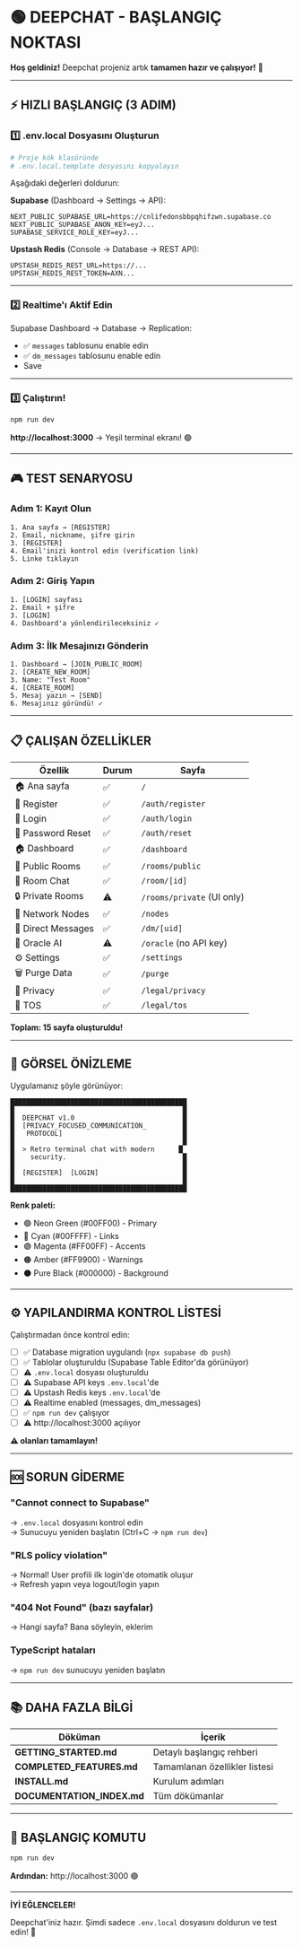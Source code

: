 # 🟢 DEEPCHAT - BAŞLANGIÇ NOKTASI

**Hoş geldiniz!** Deepchat projeniz artık **tamamen hazır ve çalışıyor!** 🎉

---

## ⚡ HIZLI BAŞLANGIÇ (3 ADIM)

### 1️⃣ .env.local Dosyasını Oluşturun

```bash
# Proje kök klasöründe
# .env.local.template dosyasını kopyalayın
```

Aşağıdaki değerleri doldurun:

**Supabase** (Dashboard → Settings → API):
```
NEXT_PUBLIC_SUPABASE_URL=https://cnlifedonsbbpqhifzwn.supabase.co
NEXT_PUBLIC_SUPABASE_ANON_KEY=eyJ...
SUPABASE_SERVICE_ROLE_KEY=eyJ...
```

**Upstash Redis** (Console → Database → REST API):
```
UPSTASH_REDIS_REST_URL=https://...
UPSTASH_REDIS_REST_TOKEN=AXN...
```

---

### 2️⃣ Realtime'ı Aktif Edin

Supabase Dashboard → Database → Replication:
- ✅ `messages` tablosunu enable edin
- ✅ `dm_messages` tablosunu enable edin
- Save

---

### 3️⃣ Çalıştırın!

```bash
npm run dev
```

**http://localhost:3000** → Yeşil terminal ekranı! 🟢

---

## 🎮 TEST SENARYOSU

### Adım 1: Kayıt Olun
```
1. Ana sayfa → [REGISTER]
2. Email, nickname, şifre girin
3. [REGISTER]
4. Email'inizi kontrol edin (verification link)
5. Linke tıklayın
```

### Adım 2: Giriş Yapın
```
1. [LOGIN] sayfası
2. Email + şifre
3. [LOGIN]
4. Dashboard'a yönlendirileceksiniz ✓
```

### Adım 3: İlk Mesajınızı Gönderin
```
1. Dashboard → [JOIN_PUBLIC_ROOM]
2. [CREATE_NEW_ROOM]
3. Name: "Test Room"
4. [CREATE_ROOM]
5. Mesaj yazın → [SEND]
6. Mesajınız göründü! ✓
```

---

## 📋 ÇALIŞAN ÖZELLİKLER

| Özellik | Durum | Sayfa |
|---------|-------|-------|
| 🏠 Ana sayfa | ✅ | `/` |
| 🔐 Register | ✅ | `/auth/register` |
| 🔐 Login | ✅ | `/auth/login` |
| 🔐 Password Reset | ✅ | `/auth/reset` |
| 🏠 Dashboard | ✅ | `/dashboard` |
| 💬 Public Rooms | ✅ | `/rooms/public` |
| 💬 Room Chat | ✅ | `/room/[id]` |
| 🔒 Private Rooms | ⚠️ | `/rooms/private` (UI only) |
| 👥 Network Nodes | ✅ | `/nodes` |
| 💌 Direct Messages | ✅ | `/dm/[uid]` |
| 🤖 Oracle AI | ⚠️ | `/oracle` (no API key) |
| ⚙️ Settings | ✅ | `/settings` |
| 🗑️ Purge Data | ✅ | `/purge` |
| 📄 Privacy | ✅ | `/legal/privacy` |
| 📄 TOS | ✅ | `/legal/tos` |

**Toplam: 15 sayfa oluşturuldu!**

---

## 🎨 GÖRSEL ÖNİZLEME

Uygulamanız şöyle görünüyor:

```
████████████████████████████████████████████
█                                          █
█  DEEPCHAT v1.0                           █
█  [PRIVACY_FOCUSED_COMMUNICATION_         █
█   PROTOCOL]                              █
█                                          █
█  > Retro terminal chat with modern      █
█    security.                             █
█                                          █
█  [REGISTER]  [LOGIN]                     █
█                                          █
████████████████████████████████████████████
```

**Renk paleti:**
- 🟢 Neon Green (#00FF00) - Primary
- 🔵 Cyan (#00FFFF) - Links
- 🟣 Magenta (#FF00FF) - Accents  
- 🟠 Amber (#FF9900) - Warnings
- ⚫ Pure Black (#000000) - Background

---

## ⚙️ YAPILANDIRMA KONTROL LİSTESİ

Çalıştırmadan önce kontrol edin:

- [ ] ✅ Database migration uygulandı (`npx supabase db push`)
- [ ] ✅ Tablolar oluşturuldu (Supabase Table Editor'da görünüyor)
- [ ] ⚠️ `.env.local` dosyası oluşturuldu
- [ ] ⚠️ Supabase API keys `.env.local`'de
- [ ] ⚠️ Upstash Redis keys `.env.local`'de
- [ ] ⚠️ Realtime enabled (messages, dm_messages)
- [ ] ✅ `npm run dev` çalışıyor
- [ ] ⚠️ http://localhost:3000 açılıyor

**⚠️ olanları tamamlayın!**

---

## 🆘 SORUN GİDERME

### "Cannot connect to Supabase"
→ `.env.local` dosyasını kontrol edin  
→ Sunucuyu yeniden başlatın (Ctrl+C → `npm run dev`)

### "RLS policy violation"
→ Normal! User profili ilk login'de otomatik oluşur  
→ Refresh yapın veya logout/login yapın

### "404 Not Found" (bazı sayfalar)
→ Hangi sayfa? Bana söyleyin, eklerim

### TypeScript hataları
→ `npm run dev` sunucuyu yeniden başlatın

---

## 📚 DAHA FAZLA BİLGİ

| Döküman | İçerik |
|---------|--------|
| **GETTING_STARTED.md** | Detaylı başlangıç rehberi |
| **COMPLETED_FEATURES.md** | Tamamlanan özellikler listesi |
| **INSTALL.md** | Kurulum adımları |
| **DOCUMENTATION_INDEX.md** | Tüm dökümanlar |

---

## 🚀 BAŞLANGIÇ KOMUTU

```bash
npm run dev
```

**Ardından:** http://localhost:3000 🟢

---

**İYİ EĞLENCELER!** 

Deepchat'iniz hazır. Şimdi sadece `.env.local` dosyasını doldurun ve test edin! 🎉











